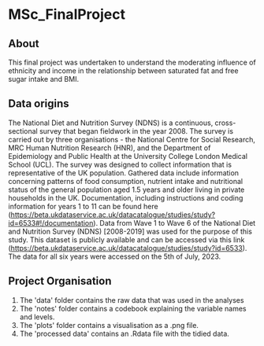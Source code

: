 # MSc_FinalProject

## About 
This final project was undertaken to understand the moderating influence of ethnicity and income in the relationship between saturated fat and free sugar intake and BMI. 

## Data origins 
The National Diet and Nutrition Survey (NDNS) is a continuous, cross-sectional survey that began fieldwork in the year 2008. The survey is carried out by three organisations - the National Centre for Social Research, MRC Human Nutrition Research (HNR), and the Department of Epidemiology and Public Health at the University College London Medical School (UCL). The survey was designed to collect information that is representative of the UK population. Gathered data include information concerning patterns of food consumption, nutrient intake and nutritional status of the general population aged 1.5 years and older living in private households in the UK. Documentation, including instructions and coding information for years 1 to 11 can be found here (https://beta.ukdataservice.ac.uk/datacatalogue/studies/study?id=6533#!/documentation). 
Data from Wave 1 to Wave 6 of the National Diet and Nutrition Survey (NDNS) [2008-2019] was used for the purpose of this study. This dataset is publicly available and can be accessed via this link (https://beta.ukdataservice.ac.uk/datacatalogue/studies/study?id=6533). The data for all six years were accessed on the 5th of July, 2023. 

## Project Organisation
1. The 'data' folder contains the raw data that was used in the analyses
2. The 'notes' folder contains a codebook explaining the variable names and levels.
3. The 'plots' folder contains a visualisation as a .png file.
4. The 'processed data' contains an .Rdata file with the tidied data.

